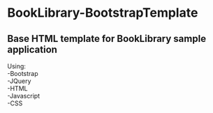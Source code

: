 # BookLibrary-BootstrapTemplate

<H2>Base HTML template for BookLibrary sample application</H2>
Using:<br/>
-Bootstrap<br/>
-JQuery<br/>
-HTML<br/>
-Javascript<br/>
-CSS
